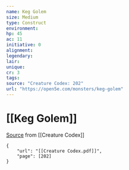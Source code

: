 ```yaml
---
name: Keg Golem
size: Medium
type: Construct
environment: 
hp: 45
ac: 11
initiative: 0
alignment: 
legendary: 
lair: 
unique: 
cr: 3
tags: 
source: "Creature Codex: 202"
url: "https://open5e.com/monsters/keg-golem"
---
```

# [[Keg Golem]]

[Source](zotero://open-pdf/library/items/NTNKJRHG?page=202) from [[Creature Codex]]

```pdf
{
	"url": "[[Creature Codex.pdf]]",
	"page": [202]
}
```

